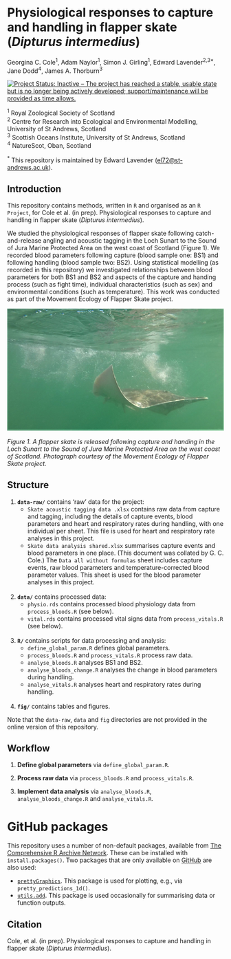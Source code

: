 Physiological responses to capture and handling in flapper skate
(*Dipturus intermedius*)
================
Georgina C. Cole<sup>1</sup>, Adam Naylor<sup>1</sup>, Simon J.
Girling<sup>1</sup>, Edward Lavender<sup>2,3\*</sup>, Jane
Dodd<sup>4</sup>, James A. Thorburn<sup>3</sup>

[![Project Status: Inactive – The project has reached a stable, usable
state but is no longer being actively developed; support/maintenance
will be provided as time
allows.](https://www.repostatus.org/badges/latest/inactive.svg)](https://www.repostatus.org/#inactive)

<sup>1</sup> Royal Zoological Society of Scotland  
<sup>2</sup> Centre for Research into Ecological and Environmental
Modelling, University of St Andrews, Scotland  
<sup>3</sup> Scottish Oceans Institute, University of St Andrews,
Scotland  
<sup>4</sup> NatureScot, Oban, Scotland

<sup>\*</sup> This repository is maintained by Edward Lavender
(<el72@st-andrews.ac.uk>).

## Introduction

This repository contains methods, written in `R` and organised as an `R
Project`, for Cole et al. (in prep). Physiological responses to capture
and handling in flapper skate (*Dipturus intermedius*).

We studied the physiological responses of flapper skate following
catch-and-release angling and acoustic tagging in the Loch Sunart to the
Sound of Jura Marine Protected Area on the west coast of Scotland
(Figure 1). We recorded blood parameters following capture (blood sample
one: BS1) and following handling (blood sample two: BS2). Using
statistical modelling (as recorded in this repository) we investigated
relationships between blood parameters for both BS1 and BS2 and aspects
of the capture and handing process (such as fight time), individual
characteristics (such as sex) and environmental conditions (such as
temperature). This work was conducted as part of the Movement Ecology of
Flapper Skate project.

<img src="README.jpg"/>

*Figure 1. A flapper skate is released following capture and handing in
the Loch Sunart to the Sound of Jura Marine Protected Area on the west
coast of Scotland. Photograph courtesy of the Movement Ecology of
Flapper Skate project.*

## Structure

1.  **`data-raw/`** contains ‘raw’ data for the project:
      - `Skate acoustic tagging data .xlsx` contains raw data from
        capture and tagging, including the details of capture events,
        blood parameters and heart and respiratory rates during
        handling, with one individual per sheet. This file is used for
        heart and respiratory rate analyses in this project.
      - `Skate data analysis shared.xlsx` summarises capture events and
        blood parameters in one place. (This document was collated by G.
        C. Cole.) The `Data all without formulas` sheet includes capture
        events, raw blood parameters and temperature-corrected blood
        parameter values. This sheet is used for the blood parameter
        analyses in this project. <br/><br/>
2.  **`data/`** contains processed data:
      - `physio.rds` contains processed blood physiology data from
        `process_bloods.R` (see below).
      - `vital.rds` contains processed vital signs data from
        `process_vitals.R` (see below). <br/><br/>
3.  **`R/`** contains scripts for data processing and analysis:
      - `define_global_param.R` defines global parameters.
      - `process_bloods.R` and `process_vitals.R` process raw data.
      - `analyse_bloods.R` analyses BS1 and BS2.
      - `analyse_bloods_change.R` analyses the change in blood
        parameters during handling.
      - `analyse_vitals.R` analyses heart and respiratory rates during
        handling. <br/><br/>
4.  **`fig/`** contains tables and figures.

Note that the `data-raw`, `data` and `fig` directories are not provided
in the online version of this repository.

## Workflow

1.  **Define global parameters** via `define_global_param.R`.

2.  **Process raw data** via `process_bloods.R` and `process_vitals.R`.

3.  **Implement data analysis** via `analyse_bloods.R`,
    `analyse_bloods_change.R` and `analyse_vitals.R`.

# GitHub packages

This repository uses a number of non-default packages, available from
[The Comprehensive R Archive Network](https://cran.r-project.org). These
can be installed with `install.packages()`. Two packages that are only
available on [GitHub](https://github.com/) are also used:

  - [`prettyGraphics`](https://github.com/edwardlavender/prettyGraphics).
    This package is used for plotting, e.g., via
    `pretty_predictions_1d()`.
  - [`utils.add`](https://github.com/edwardlavender/utils.add). This
    package is used occasionally for summarising data or function
    outputs.

## Citation

Cole, et al. (in prep). Physiological responses to capture and handling
in flapper skate (*Dipturus intermedius*).
